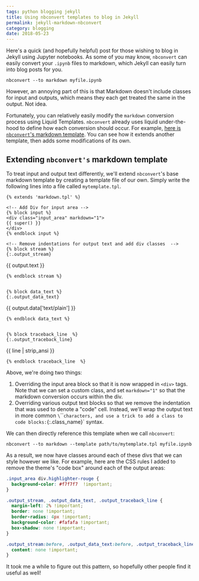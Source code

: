 ```yaml
---
tags: python blogging jekyll
title: Using nbconvert templates to blog in Jekyll
permalink: jekyll-markdown-nbconvert
category: blogging
date: 2018-05-23
---
```


Here's a quick (and hopefully helpful) post for those wishing to blog in
Jekyll using Jupyter notebooks. As some of you may know, `nbconvert` can
easily convert your `.ipynb` files to markdown, which Jekyll can easily
turn into blog posts for you.

```
nbconvert --to markdown myfile.ipynb
```

However, an annoying part of this is that Markdown doesn't include classes
for input and outputs, which means they each get treated the same in the
output. Not idea.

Fortunately, you can relatively easily modify the `markdown` conversion process
using Liquid Templates. `nbconvert` already uses liquid under-the-hood to
define how each conversion should occur. For example,
[here is `nbconvert`'s markdown template](https://github.com/jupyter/nbconvert/blob/master/nbconvert/templates/markdown.tpl).
You can see how it extends another template, then adds some modifications of
its own.

## Extending `nbconvert's` markdown template

To treat input and output text differently, we'll extend `nbconvert`'s base
markdown template by creating a template file of our own. Simply write the
following lines into a file called `mytemplate.tpl`.

```
{% extends 'markdown.tpl' %}

<!-- Add Div for input area -->
{% block input %}
<div class="input_area" markdown="1">
{{ super() }}
</div>
{% endblock input %}

<!-- Remove indentations for output text and add div classes  -->
{% block stream %}
{:.output_stream}
```
{{ output.text }}
```
{% endblock stream %}


{% block data_text %}
{:.output_data_text}
```
{{ output.data['text/plain'] }}
```
{% endblock data_text %}


{% block traceback_line  %}
{:.output_traceback_line}
```
{{ line | strip_ansi }}
```
{% endblock traceback_line  %}
```

Above, we're doing two things:

1. Overriding the input area block so that it is now wrapped in `<div>` tags.
   Note that we can set a custom class, and set `markdown="1"` so that the
   markdown conversion occurs within the div.
2. Overriding various output text blocks so that we remove the indentation
   that was used to denote a "code" cell. Instead, we'll wrap the output text
   in more common `\`\`\`` characters, and use a trick to add a class to
   code blocks: `{:.class_name}` syntax.

We can then directly reference this template when we call `nbconvert`:

```
nbconvert --to markdown --template path/to/mytemplate.tpl myfile.ipynb
```

As a result, we now have classes around each of these divs that we can style
however we like. For example, here are the CSS rules I added to remove the
theme's "code box" around each of the output areas:

```css
.input_area div.highlighter-rouge {
  background-color: #f7f7f7  !important;
}

.output_stream, .output_data_text, .output_traceback_line {
  margin-left: 2% !important;
  border: none !important;
  border-radius: 4px !important;
  background-color: #fafafa !important;
  box-shadow: none !important;
}

.output_stream:before, .output_data_text:before, .output_traceback_line:before{
  content: none !important;
}
```

It took me a while to figure out this pattern, so hopefully other people find
it useful as well!
